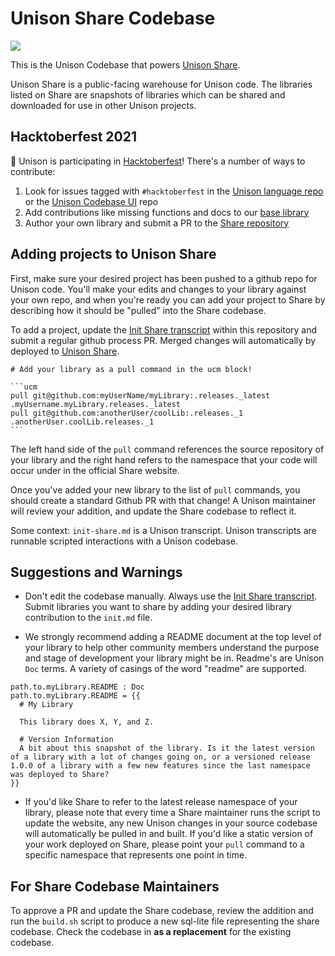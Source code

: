 # Unison Share Codebase

![](https://share.unison-lang.org/static/unison-share-social.png)

This is the Unison Codebase that powers [Unison Share][unison-share].

Unison Share is a public-facing warehouse for Unison code. The libraries listed on Share are snapshots of libraries which can be shared and downloaded for use in other Unison projects. 

## Hacktoberfest 2021

🎃 Unison is participating in [Hacktoberfest](https://hacktoberfest.digitalocean.com/)! There's a number of ways to contribute:

1. Look for issues tagged with `#hacktoberfest` in the [Unison language repo](https://github.com/unisonweb/unison/issues?q=is%3Aissue+is%3Aopen+label%3AHacktoberfest) or the [Unison Codebase UI](https://github.com/unisonweb/codebase-ui/issues?q=is%3Aissue+is%3Aopen+label%3AHacktoberfest) repo
2. Add contributions like missing functions and docs to our [base library](https://github.com/unisonweb/base/issues?q=is%3Aissue+is%3Aopen+label%3AHacktoberfest)
3. Author your own library and submit a PR to the [Share repository](https://github.com/unisonweb/share/)

## Adding projects to Unison Share

First, make sure your desired project has been pushed to a github repo for Unison code. You'll make your edits and changes to your library against your own repo, and when you're ready you can add your project to Share by describing how it should be "pulled" into the Share codebase. 

To add a project, update the [Init Share transcript](init-share.md) within this repository
and submit a regular github process PR. Merged changes will automatically by deployed to [Unison Share][unison-share].

`````
# Add your library as a pull command in the ucm block!

```ucm 
pull git@github.com:myUserName/myLibrary:.releases._latest .myUsername.myLibrary.releases._latest
pull git@github.com:anotherUser/coolLib:.releases._1 .anotherUser.coolLib.releases._1
```
`````

The left hand side of the `pull` command references the source repository of your library and the right hand refers to the namespace that your code will occur under in the official Share website. 

Once you've added your new library to the list of `pull` commands, you should create a standard Github PR with that change! A Unison maintainer will review your addition, and update the Share codebase to reflect it.

Some context: `init-share.md` is a Unison transcript. Unison transcripts are runnable scripted interactions with a Unison codebase. 

## Suggestions and Warnings 

* Don't edit the codebase manually. Always use the [Init Share transcript](init-share.md).
Submit libraries you want to share by adding your desired library contribution to the `init.md` file. 

* We strongly recommend adding a README document at the top level of your library to help other community members understand the purpose and stage of development your library might be in. Readme's are Unison `Doc` terms. A variety of casings of the word "readme" are supported. 

```
path.to.myLibrary.README : Doc 
path.to.myLibrary.README = {{
  # My Library 

  This library does X, Y, and Z. 

  # Version Information
  A bit about this snapshot of the library. Is it the latest version of a library with a lot of changes going on, or a versioned release 1.0.0 of a library with a few new features since the last namespace was deployed to Share?  
}}
```

* If you'd like Share to refer to the latest release namespace of your library, please note that every time a Share maintainer runs the script to update the website, any new Unison changes in your source codebase will automatically be pulled in and built. If you'd like a static version of your work deployed on Share, please point your `pull` command to a specific namespace that represents one point in time. 

## For Share Codebase Maintainers

To approve a PR and update the Share codebase, review the addition and run the `build.sh` script to produce a new sql-lite file representing the share codebase. Check the codebase in __as a replacement__ for the existing codebase.

[unison-share]: https://share.unison-lang.org
